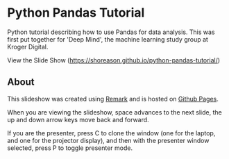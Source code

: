 # Python Pandas Tutorial
Python tutorial describing how to use Pandas for data analysis. This was first put together for 'Deep Mind', the machine learning study group at Kroger Digital.

View the Slide Show (https://shoreason.github.io/python-pandas-tutorial/)


## About

This slideshow was created using [Remark](http://remarkjs.com/) and
is hosted on [Github Pages](https://pages.github.com/).

When you are viewing the slideshow, space advances to the next slide, the up
and down arrow keys move back and forward.

If you are the presenter, press C to clone the window (one for the laptop, and
one for the projector display), and then with the presenter window selected,
press P to toggle presenter mode.
